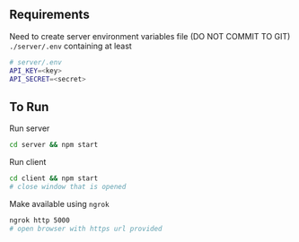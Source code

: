 ## Requirements

Need to create server environment variables file (DO NOT COMMIT TO GIT)
`./server/.env` containing at least

```bash
# server/.env
API_KEY=<key>
API_SECRET=<secret>
```

## To Run

Run server

```bash
cd server && npm start
```

Run client

```bash
cd client && npm start
# close window that is opened
```

Make available using `ngrok`

```bash
ngrok http 5000
# open browser with https url provided
```
